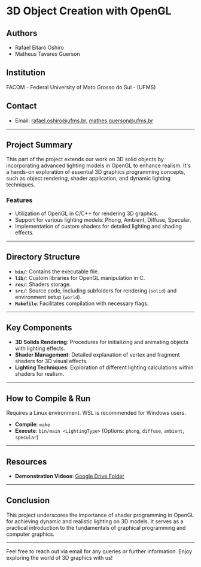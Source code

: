 # **3D Object Creation with OpenGL**

## **Authors**
- Rafael Eitaró Oshiro
- Matheus Tavares Guerson

## **Institution**
FACOM - Federal University of Mato Grosso do Sul - (UFMS)

## **Contact**
- Email: rafael.oshiro@ufms.br, mathes.guerson@ufms.br

---

## **Project Summary**
This part of the project extends our work on 3D solid objects by incorporating advanced lighting models in OpenGL to enhance realism. It's a hands-on exploration of essential 3D graphics programming concepts, such as object rendering, shader application, and dynamic lighting techniques.

### **Features**
- Utilization of OpenGL in C/C++ for rendering 3D graphics.
- Support for various lighting models: Phong, Ambient, Diffuse, Specular.
- Implementation of custom shaders for detailed lighting and shading effects.

---

## **Directory Structure**
- **`bin/`**: Contains the executable file.
- **`lib/`**: Custom libraries for OpenGL manipulation in C.
- **`res/`**: Shaders storage.
- **`src/`**: Source code, including subfolders for rendering (`solid`) and environment setup (`world`).
- **`Makefile`**: Facilitates compilation with necessary flags.

---

## **Key Components**
- **3D Solids Rendering**: Procedures for initializing and animating objects with lighting effects.
- **Shader Management**: Detailed explanation of vertex and fragment shaders for 3D visual effects.
- **Lighting Techniques**: Exploration of different lighting calculations within shaders for realism.

---

## **How to Compile & Run**
Requires a Linux environment. WSL is recommended for Windows users.
- **Compile**: `make`
- **Execute**: `bin/main <LightingType>` (Options: `phong`, `diffuse`, `ambient`, `specular`)

---

## **Resources**
- **Demonstration Videos**: [Google Drive Folder](https://drive.google.com/drive/folders/1WJoXxdiw4_7xKSqT9ckI_p2-QyePpaz-?usp=drive_link)

---

## **Conclusion**
This project underscores the importance of shader programming in OpenGL for achieving dynamic and realistic lighting on 3D models. It serves as a practical introduction to the fundamentals of graphical programming and computer graphics.

---

Feel free to reach out via email for any queries or further information. Enjoy exploring the world of 3D graphics with us!
